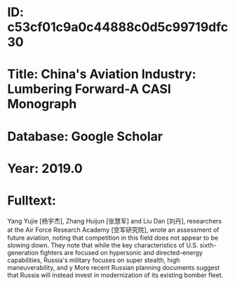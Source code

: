 # ID: c53cf01c9a0c44888c0d5c99719dfc30
# Title: China's Aviation Industry: Lumbering Forward-A CASI Monograph
# Database: Google Scholar
# Year: 2019.0
# Fulltext:
Yang Yujie [杨宇杰], Zhang Huijun [张慧军] and Liu Dan [刘丹], researchers at the Air Force Research Academy [空军研究院], wrote an assessment of future aviation, noting that competition in this field does not appear to be slowing down.
They note that while the key characteristics of U.S. sixth-generation fighters are focused on hypersonic and directed-energy capabilities, Russia's military focuses on super stealth, high maneuverability, and y More recent Russian planning documents suggest that Russia will instead invest in modernization of its existing bomber fleet.